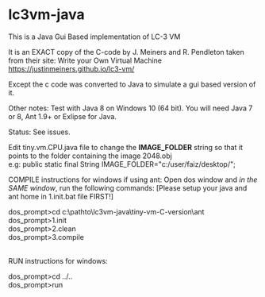 # lc3vm-java
This is a Java Gui Based implementation of LC-3 VM

It is an EXACT copy of the C-code by J. Meiners and R. Pendleton taken from their site: Write your Own Virtual Machine 
https://justinmeiners.github.io/lc3-vm/

Except the c code was converted to Java to simulate a gui based version of it.

Other notes:
Test with Java 8 on Windows 10 (64 bit). You will need Java 7 or 8, Ant 1.9+ or Exlipse for Java.

Status: See issues.

Edit tiny.vm.CPU.java file to change the <b>IMAGE_FOLDER</b> string so that it points to the folder containing the image 2048.obj </br>
e.g: public static final String IMAGE_FOLDER="c:/user/faiz/desktop/";

COMPILE instructions for windows if using ant: Open dos window and <i>in the SAME window</i>, run the following commands:
[Please setup your java and ant home in 1.init.bat file FIRST!]

dos_prompt>cd c:\pathto\lc3vm-java\tiny-vm-C-version\ant </br>
dos_prompt>1.init </br>
dos_prompt>2.clean </br>
dos_prompt>3.compile </br></br>

RUN instructions for windows: </br>

dos_prompt>cd ../.. <br/>
dos_prompt>run

